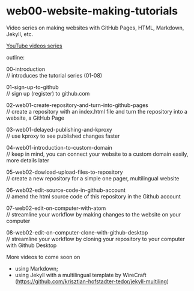 # web00-website-making-tutorials
Video series on making websites with GitHub Pages, HTML, Markdown, Jekyll, etc.

[YouTube videos series](https://www.youtube.com/playlist?list=PLRr9g36OjY6-xnDwUx4itRlh-xrlsszNZ)

outline: 

00-introduction   
// introduces the tutorial series (01-08)

01-sign-up-to-github    
// sign up (register) to github.com

02-web01-create-repository-and-turn-into-github-pages   
// create a repository with an index.html file and turn the repository into a website, a GitHub Page

03-web01-delayed-publishing-and-kproxy    
// use kproxy to see published changes faster 

04-web01-introduction-to-custom-domain    
// keep in mind, you can connect your website to a custom domain easily, more details later

05-web02-dowload-upload-files-to-repository   
// create a new repository for a simple one pager, multilingual website 

06-web02-edit-source-code-in-github-account   
// amend the html source code of this repository in the Github account

07-web02-edit-on-computer-with-atom   
// streamline your workflow by making changes to the website on your computer

08-web02-edit-on-computer-clone-with-github-desktop   
// streamline your workflow by cloning your repository to your computer with Github Desktop

More videos to come soon on 
- using Markdown; 
- using Jekyll with a multilingual template by WireCraft (https://github.com/krisztian-hofstadter-tedor/jekyll-multiling) 
